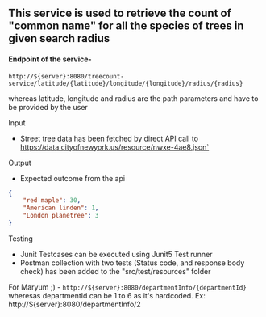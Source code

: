 ## This service is used to retrieve the count of "common name" for all the species of trees in given search radius

#### Endpoint of the service-
`http://${server}:8080/treecount-service/latitude/{latitude}/longitude/{longitude}/radius/{radius}`

whereas latitude, longitude and radius are the path parameters and have to be provided by the user

Input
 - Street tree data has been fetched by direct API call to https://data.cityofnewyork.us/resource/nwxe-4ae8.json`

Output
 - Expected outcome from the api
```json
{
    "red maple": 30,
    "American linden": 1,
    "London planetree": 3
}
```

Testing
 - Junit Testcases can be executed using Junit5 Test runner 
 - Postman collection with two tests (Status code, and response body check) has been added to the "src/test/resources" folder
 
 For Maryum ;) - `http://${server}:8080/departmentInfo/{departmentId}` wheresas departmentId can be 1 to 6 as it's hardcoded. Ex: http://${server}:8080/departmentInfo/2
